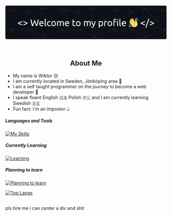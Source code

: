 ![Header](./test2.png)

<br>

<div id="about">
    <h2 align="center">About Me</h2>
    <ul>
        <li>
            My name is Wiktor 😊
        </li>
        <li>
            I am currently located in Sweden, Jönköping area 💯
        </li>
        <li>
            I am a self taught programmer on the journey to become a web developer 🚀
        </li>
        <li>
            I speak fluent English 🇬🇧 Polish 🇵🇱 and I am currently learning Swedish 🇸🇪
        </li>
        <li>
            Fun fact: i'm an impostor ඞ
        </li>
    </ul>
</div>
               
<h5>Languages and Tools</h5>

[![My Skills](https://skillicons.dev/icons?i=python,nodejs,ts,mongodb,linux)](python)

<h5>Currently Learning</h5>

[![Learning](https://skillicons.dev/icons?i=rust,postgresql)](https://skillicons.dev)

<h5>Planning to learn</h5>

[![Planning to learn](https://skillicons.dev/icons?i=css,graphql,docker,django,mysql,redis)](https://skillicons.dev)

[![Top Langs](https://github-readme-stats.vercel.app/api/top-langs/?username=anuraghazra&layout=compact)](https://github.com/anuraghazra/github-readme-stats)


    
<br>
pls hire me i can center a div and shit
